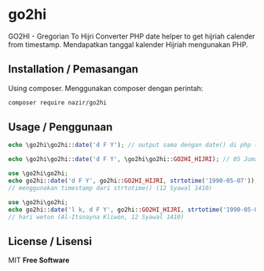 # go2hi
GO2HI - Gregorian To Hijri Converter
PHP date helper to get hijriah calender from timestamp. Mendapatkan tanggal kalender Hijriah mengunakan PHP.

## Installation / Pemasangan
Using composer. Menggunakan composer dengan perintah:

```sh
composer require nazir/go2hi
```

## Usage / Penggunaan
```php
echo \go2hi\go2hi::date('d F Y'); // output sama dengan date() di php (05 February 2017)
```

```php
echo \go2hi\go2hi::date('d F Y', \go2hi\go2hi::GO2HI_HIJRI); // 05 Jumadil Awal 1438
```

```php
use \go2hi\go2hi;
echo go2hi::date('d F Y', go2hi::GO2HI_HIJRI, strtotime('1990-05-07')); 
// menggunakan timestamp dari strtotime() (12 Syawal 1410)
```

```php
use \go2hi\go2hi;
echo go2hi::date('l k, d F Y', go2hi::GO2HI_HIJRI, strtotime('1990-05-07')); 
// hari weton (Al-Itsnayna Kliwon, 12 Syawal 1410)
```

## License / Lisensi
MIT
__Free Software__



